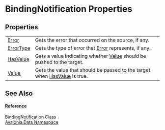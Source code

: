 # BindingNotification Properties




## Properties
<table>
<tr>
<td><a href="P_Avalonia_Data_BindingNotification_Error">Error</a></td>
<td>Gets the error that occurred on the source, if any.</td>
</tr>
<tr>
<td><a href="P_Avalonia_Data_BindingNotification_ErrorType">ErrorType</a></td>
<td>Gets the type of error that <a href="P_Avalonia_Data_BindingNotification_Error">Error</a> represents, if any.</td>
</tr>
<tr>
<td><a href="P_Avalonia_Data_BindingNotification_HasValue">HasValue</a></td>
<td>Gets a value indicating whether <a href="P_Avalonia_Data_BindingNotification_Value">Value</a> should be pushed to the target.</td>
</tr>
<tr>
<td><a href="P_Avalonia_Data_BindingNotification_Value">Value</a></td>
<td>Gets the value that should be passed to the target when <a href="P_Avalonia_Data_BindingNotification_HasValue">HasValue</a> is true.</td>
</tr>
</table>

## See Also


#### Reference
<a href="T_Avalonia_Data_BindingNotification">BindingNotification Class</a>  
<a href="N_Avalonia_Data">Avalonia.Data Namespace</a>  

